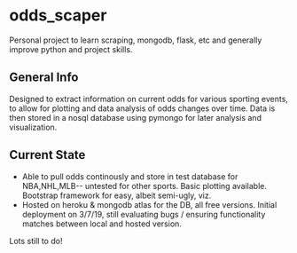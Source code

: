 # odds_scaper
Personal project to learn scraping, mongodb, flask, etc and generally improve python and project skills.

## General Info
Designed to extract information on current odds for various sporting events, to allow for plotting and data analysis of odds changes over time.  Data is then stored in a nosql database using pymongo for later analysis and visualization. 

## Current State
- Able to pull odds continously and store in test database for NBA,NHL,MLB-- untested for other sports.  Basic plotting available.  Bootstrap framework for easy, albeit semi-ugly, viz.
- Hosted on heroku & mongodb atlas for the DB, all free versions.   Initial deployment on 3/7/19, still evaluating bugs / ensuring functionality matches between local and hosted version.

Lots still to do!
